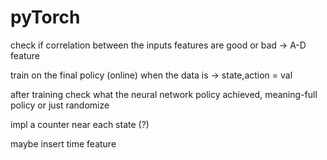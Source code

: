 # pyTorch

check if correlation between the inputs features are good or bad -> A-D feature

train on the final policy (online)
when the data is -> state,action = val 


after training check what the neural network policy achieved, meaning-full policy or just randomize


impl a counter near each state (?)

maybe insert time feature



